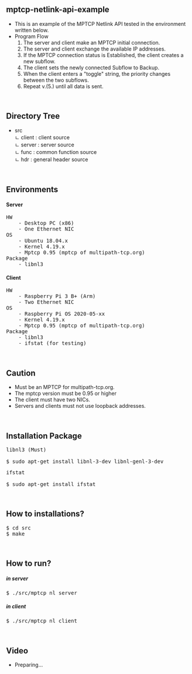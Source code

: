 ## mptcp-netlink-api-example
* This is an example of the MPTCP Netlink API tested in the environment written below.
* Program Flow
	1. The server and client make an MPTCP initial connection.
	2. The server and client exchange the available IP addresses.
	3. If the MPTCP connection status is Established, the client creates a new subflow.
	4. The client sets the newly connected Subflow to Backup.
	5. When the client enters a "toggle" string, the priority changes between the two subflows.
	6. Repeat v.(5.) until all data is sent.

<br>

## Directory Tree
* src  
ㄴ client : client source  
ㄴ server : server source  
ㄴ func : common function source  
ㄴ hdr : general header source   

<br>

## Environments
#### Server
<pre>
HW
	- Desktop PC (x86)
	- One Ethernet NIC
OS
	- Ubuntu 18.04.x
	- Kernel 4.19.x
	- Mptcp 0.95 (mptcp of multipath-tcp.org)
Package
	- libnl3
</pre>
#### Client
<pre>
HW
	- Raspberry Pi 3 B+ (Arm)
	- Two Ethernet NIC
OS
	- Raspberry Pi OS 2020-05-xx
	- Kernel 4.19.x
	- Mptcp 0.95 (mptcp of multipath-tcp.org)
Package
	- libnl3
	- ifstat (for testing)
</pre>

<br>

## Caution
* Must be an MPTCP for multipath-tcp.org.
* The mptcp version must be 0.95 or higher
* The client must have two NICs.
* Servers and clients must not use loopback addresses.

<br>

## Installation Package
<pre>
libnl3 (Must)

$ sudo apt-get install libnl-3-dev libnl-genl-3-dev
</pre>
<pre>
ifstat

$ sudo apt-get install ifstat
</pre>

<br>

## How to installations?
<pre>
$ cd src
$ make
</pre>

<br>

## How to run?
##### in server
<pre>
$ ./src/mptcp_nl_server
</pre>
##### in client
<pre>
$ ./src/mptcp_nl_client
</pre>

<br>

## Video
* Preparing...
